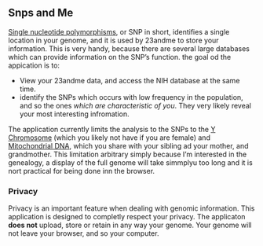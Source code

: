 ## Snps and Me
[Single nucleotide polymorphisms](https://en.wikipedia.org/wiki/Single-nucleotide_polymorphism), or SNP in short, identifies a single location in your genome, and it is used by 23andme to store your information. This is very handy, because there are several large databases which can provide information on the SNP’s function. the goal od the appication is to:
- View your 23andme data, and access the NIH database at the same time.
- identify the SNPs which occurs with low frequency in the population, and so the ones _which are characteristic of you_. They very likely reveal your most interesting infromation.

The application currently limits the analysis to the SNPs to the [Y Chromosome](https://en.wikipedia.org/wiki/Y_chromosome) (which you likely not have if you are female) and [Mitochondrial DNA](https://en.wikipedia.org/wiki/Mitochondrial_DNA), which you share with your sibling ad your mother, and grandmother. This limitation arbitrary simply because I’m interested in the genealogy, a display of the full genome will take simmplyu too long and it is nort practical for being done inn the browser.

### Privacy
Privacy is an important feature when dealing with genomic information. This application is designed to completly respect your privacy. The applicaton **does not** upload, store or retain in any way your genome. Your genome will not leave your browser, and so your computer.